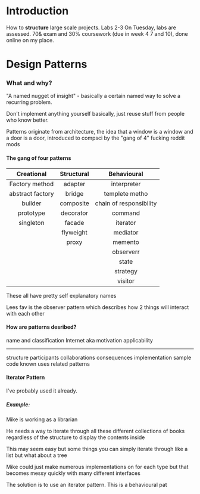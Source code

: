 # Introduction
How to **structure** large scale projects.
Labs 2-3 On Tuesday, labs are assessed.
70& exam and 30% coursework (due in week 4 7 and 10), done online on my place.
# Design Patterns

### What and why?

"A named nugget of insight" - basically a certain named way to solve a recurring problem.

Don't implement anything yourself basically, just reuse stuff from people who know better.

Patterns originate from architecture, the idea that a window is a window and a door is a door, introduced to compsci by the "gang of 4" fucking reddit mods

#### The gang of four patterns

|    Creational    | Structural |       Behavioural       |
| :--------------: | :--------: | :---------------------: |
|  Factory method  |  adapter   |       interpreter       |
| abstract factory |   bridge   |     templete metho      |
|     builder      | composite  | chain of responsibility |
|    prototype     | decorator  |         command         |
|    singleton     |   facade   |        iterator         |
|                  | flyweight  |        mediator         |
|                  |   proxy    |         memento         |
|                  |            |        observerr        |
|                  |            |          state          |
|                  |            |        strategy         |
|                  |            |         visitor         |
These all have pretty self explanatory names

Lees fav is the observer pattern which describes how 2 things will interact with each other

#### How are patterns desribed?

name and classification
Internet
aka
motivation
applicability

---

structure
participants
collaborations
consequences
implementation
sample code
known uses
related patterns

#### Iterator Pattern

I've probably used it already.

##### Example:


Mike is working as a librarian

He needs a way to iterate through all these different collections of books regardless of the structure to display the contents inside

This may seem easy but some things you can simply iterate through like a list but what about a tree

Mike could just make numerous implementations on for each type but that becomes messy quickly with many different interfaces

The solution is to use an iterator pattern. This is a behavioural pat